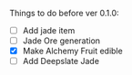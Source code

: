 Things to do before ver 0.1.0:

- [ ] Add jade item
- [ ] Jade Ore generation
- [x] Make Alchemy Fruit edible
- [ ] Add Deepslate Jade
